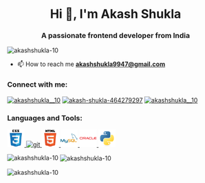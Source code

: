 
<h1 align="center">Hi 👋, I'm Akash Shukla</h1>
<h3 align="center">A passionate frontend developer from India</h3>

<p align="left"> <img src="https://komarev.com/ghpvc/?username=akashshukla-10&label=Profile%20views&color=0e75b6&style=flat" alt="akashshukla-10" /> </p>

- 📫 How to reach me **akashshukla9947@gmail.com**

<h3 align="left">Connect with me:</h3>
<p align="left">
<a href="https://twitter.com/akashshukla__10" target="blank"><img align="center" src="https://raw.githubusercontent.com/rahuldkjain/github-profile-readme-generator/master/src/images/icons/Social/twitter.svg" alt="akashshukla__10" height="30" width="40" /></a>
<a href="https://linkedin.com/in/akash-shukla-464279297" target="blank"><img align="center" src="https://raw.githubusercontent.com/rahuldkjain/github-profile-readme-generator/master/src/images/icons/Social/linked-in-alt.svg" alt="akash-shukla-464279297" height="30" width="40" /></a>
<a href="https://instagram.com/akashshukla__10" target="blank"><img align="center" src="https://raw.githubusercontent.com/rahuldkjain/github-profile-readme-generator/master/src/images/icons/Social/instagram.svg" alt="akashshukla__10" height="30" width="40" /></a>
</p>

<h3 align="left">Languages and Tools:</h3>
<p align="left"> <a href="https://www.w3schools.com/css/" target="_blank" rel="noreferrer"> <img src="https://raw.githubusercontent.com/devicons/devicon/master/icons/css3/css3-original-wordmark.svg" alt="css3" width="40" height="40"/> </a> <a href="https://git-scm.com/" target="_blank" rel="noreferrer"> <img src="https://www.vectorlogo.zone/logos/git-scm/git-scm-icon.svg" alt="git" width="40" height="40"/> </a> <a href="https://www.w3.org/html/" target="_blank" rel="noreferrer"> <img src="https://raw.githubusercontent.com/devicons/devicon/master/icons/html5/html5-original-wordmark.svg" alt="html5" width="40" height="40"/> </a> <a href="https://www.mysql.com/" target="_blank" rel="noreferrer"> <img src="https://raw.githubusercontent.com/devicons/devicon/master/icons/mysql/mysql-original-wordmark.svg" alt="mysql" width="40" height="40"/> </a> <a href="https://www.oracle.com/" target="_blank" rel="noreferrer"> <img src="https://raw.githubusercontent.com/devicons/devicon/master/icons/oracle/oracle-original.svg" alt="oracle" width="40" height="40"/> </a> <a href="https://www.python.org" target="_blank" rel="noreferrer"> <img src="https://raw.githubusercontent.com/devicons/devicon/master/icons/python/python-original.svg" alt="python" width="40" height="40"/> </a> </p>

<p><img align="left" src="https://github-readme-stats.vercel.app/api/top-langs?username=akashshukla-10&show_icons=true&locale=en&layout=compact" alt="akashshukla-10" /></p>

<p>&nbsp;<img align="center" src="https://github-readme-stats.vercel.app/api?username=akashshukla-10&show_icons=true&locale=en" alt="akashshukla-10" /></p>

<p><img align="center" src="https://github-readme-streak-stats.herokuapp.com/?user=akashshukla-10&" alt="akashshukla-10" /></p>
